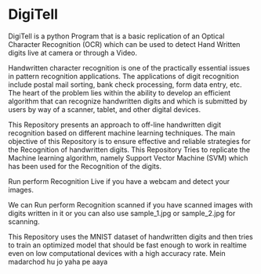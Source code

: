 # DigiTell

DigiTell is a python Program that is a basic replication of an Optical Character Recognition (OCR) which can be used to detect Hand Written digits live at camera or through a Video.

Handwritten character recognition is one of the practically essential issues in pattern recognition applications. The applications of digit recognition include postal mail sorting, bank check processing, form data entry, etc. The heart of the problem lies within the ability to develop an efficient algorithm that can recognize handwritten digits and which is submitted by users by way of a scanner, tablet, and other digital devices. 

This Repository presents an approach to off-line handwritten digit recognition based on different machine learning techniques. The main objective of this Repository is to ensure effective and reliable strategies for the Recognition of handwritten digits. This Repository Tries to replicate the Machine learning algorithm, namely Support Vector Machine (SVM) which has been used for the Recognition of the digits. 

Run perform Recognition Live if you have a webcam and detect your images.

We can Run perform Recognition scanned if you have scanned images with digits written in it or you can also use 
sample_1.jpg or sample_2.jpg for scanning.

This Repository uses the MNIST dataset of handwritten digits and then tries to train an optimized model that should be fast enough to work in realtime even on low computational devices with a high accuracy rate.
Mein madarchod hu jo yaha pe aaya
